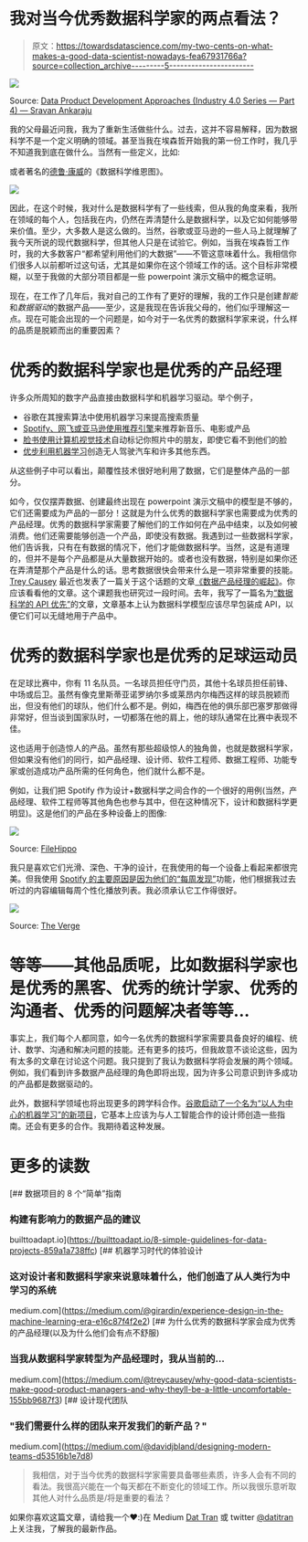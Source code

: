 # 我对当今优秀数据科学家的两点看法？

> 原文：<https://towardsdatascience.com/my-two-cents-on-what-makes-a-good-data-scientist-nowadays-fea67931766a?source=collection_archive---------5----------------------->

![](img/21140a68f904d48c608de2a54a9728cc.png)

Source: [Data Product Development Approaches (Industry 4.0 Series — Part 4) — Sravan Ankaraju](https://www.linkedin.com/pulse/data-product-development-approaches-industry-40-series-ankaraju)

我的父母最近问我，我为了重新生活做些什么。过去，这并不容易解释，因为数据科学不是一个定义明确的领域。甚至当我在埃森哲开始我的第一份工作时，我几乎不知道我到底在做什么。当然有一些定义，比如:

或者著名的[德鲁·康威](http://drewconway.com/zia/2013/3/26/the-data-science-venn-diagram)的《数据科学维恩图》。

![](img/528da14b827844ed64bfe76589414649.png)

因此，在这个时候，我对什么是数据科学有了一些线索，但从我的角度来看，我所在领域的每个人，包括我在内，仍然在弄清楚什么是数据科学，以及它如何能够带来价值。至少，大多数人是这么做的。当然，谷歌或亚马逊的一些人马上就理解了我今天所说的现代数据科学，但其他人只是在试验它。例如，当我在埃森哲工作时，我的大多数客户“都希望利用他们的大数据”——不管这意味着什么。我相信你们很多人以前都听过这句话，尤其是如果你在这个领域工作的话。这个目标非常模糊，以至于我做的大部分项目都是一些 powerpoint 演示文稿中的概念证明。

现在，在工作了几年后，我对自己的工作有了更好的理解，我的工作只是创建*智能*和*数据驱动*的数据产品——至少，这是我现在告诉我父母的，他们似乎理解这一点。现在可能会出现的一个问题是，如今对于一名优秀的数据科学家来说，什么样的品质是脱颖而出的重要因素？

# 优秀的数据科学家也是优秀的产品经理

许多众所周知的数字产品直接由数据科学和机器学习驱动。举个例子，

*   谷歌在其搜索算法中使用机器学习来提高搜索质量
*   [Spotify、网飞或亚马逊使用推荐引擎](http://www.techradar.com/news/internet/how-spotify-netflix-and-amazon-s-powerful-discovery-tools-control-our-habits-1216211)来推荐新音乐、电影或产品
*   [脸书使用计算机视觉技术](http://uk.businessinsider.com/facebook-facial-recognition-technology-ai-cant-see-face-2015-6?IR=T)自动标记你照片中的朋友，即使它看不到他们的脸
*   [优步利用机器学习](http://www.techrepublic.com/article/how-data-and-machine-learning-are-part-of-ubers-dna/)创造无人驾驶汽车和许多其他东西。

从这些例子中可以看出，颠覆性技术很好地利用了数据，它们是整体产品的一部分。

如今，仅仅摆弄数据、创建最终出现在 powerpoint 演示文稿中的模型是不够的，它们还需要成为产品的一部分！这就是为什么优秀的数据科学家也需要成为优秀的产品经理。优秀的数据科学家需要了解他们的工作如何在产品中结束，以及如何被消费。他们还需要能够创造一个产品，即使没有数据。我遇到过一些数据科学家，他们告诉我，只有在有数据的情况下，他们才能做数据科学。当然，这是有道理的，但并不是每个产品都是从大量数据开始的。或者也没有数据，特别是如果你还在弄清楚那个产品是什么的话。思考数据很快会带来什么是一项非常重要的技能。 [Trey Causey](https://medium.com/u/12a305d5eaad?source=post_page-----fea67931766a--------------------------------) 最近也发表了一篇关于这个话题的文章[《数据产品经理的崛起》](https://medium.com/@treycausey/rise-of-the-data-product-manager-2fb9961b21d1)。你应该看看他的文章。这个课题我也研究过一段时间。去年，我写了一篇名为[“数据科学的 API 优先”](http://engineering.pivotal.io/post/api-first-for-data-science/#)的文章，文章基本上认为数据科学模型应该尽早包装成 API，以便它们可以无缝地用于产品中。

# **优秀的数据科学家也是优秀的足球运动员**

在足球比赛中，你有 11 名队员。一名球员担任守门员，其他十名球员担任前锋、中场或后卫。虽然有像克里斯蒂亚诺罗纳尔多或莱昂内尔梅西这样的球员脱颖而出，但没有他们的球队，他们什么都不是。例如，梅西在他的俱乐部巴塞罗那做得非常好，但当谈到国家队时，一切都落在他的肩上，他的球队通常在比赛中表现不佳。

这也适用于创造惊人的产品。虽然有那些超级惊人的独角兽，也就是数据科学家，但如果没有他们的同行，如产品经理、设计师、软件工程师、数据工程师、功能专家或创造成功产品所需的任何角色，他们就什么都不是。

例如，让我们把 Spotify 作为设计+数据科学之间合作的一个很好的用例(当然，产品经理、软件工程师等其他角色也参与其中，但在这种情况下，设计和数据科学更明显)。这是他们的产品在多种设备上的图像:

![](img/04bbc58cff3c0750f640f4721fd41784.png)

Source: [FileHippo](http://news.filehippo.com/2016/12/discover-and-stream-music-across-all-your-devices-with-spotify/)

我只是喜欢它们光滑、深色、干净的设计，在我使用的每一个设备上看起来都很完美。但我使用 [Spotify 的主要原因是因为他们的“每周发现”](https://qz.com/571007/the-magic-that-makes-spotifys-discover-weekly-playlists-so-damn-good/)功能，他们根据我过去听过的内容编辑每周个性化播放列表。我必须承认它工作得很好。

![](img/206a00d5927d7ecf769fb6a225a3d725.png)

Source: [The Verge](https://www.theverge.com/2015/7/20/9001317/spotify-discover-weekly-poersonalized-playlist-deep-cuts)

# 等等——其他品质呢，比如数据科学家也是优秀的黑客、优秀的统计学家、优秀的沟通者、优秀的问题解决者等等…

事实上，我们每个人都同意，如今一名优秀的数据科学家需要具备良好的编程、统计、数学、沟通和解决问题的技能。还有更多的技巧，但我故意不谈论这些，因为有太多的文章在讨论这个问题。我只提到了我认为数据科学将会发展的两个领域。例如，我们看到许多数据产品经理的角色即将出现，因为许多公司意识到许多成功的产品都是数据驱动的。

此外，数据科学领域也将出现更多的跨学科合作。[谷歌启动了一个名为“以人为中心的机器学习”的新项目](https://medium.com/google-design/human-centered-machine-learning-a770d10562cd)，它基本上应该为与人工智能合作的设计师创造一些指南。还会有更多的合作。我期待着这种发展。

# 更多的读数

[](https://builttoadapt.io/8-simple-guidelines-for-data-projects-859a1a738ffc) [## 数据项目的 8 个“简单”指南

### 构建有影响力的数据产品的建议

builttoadapt.io](https://builttoadapt.io/8-simple-guidelines-for-data-projects-859a1a738ffc) [](https://medium.com/@girardin/experience-design-in-the-machine-learning-era-e16c87f4f2e2) [## 机器学习时代的体验设计

### 这对设计者和数据科学家来说意味着什么，他们创造了从人类行为中学习的系统

medium.com](https://medium.com/@girardin/experience-design-in-the-machine-learning-era-e16c87f4f2e2)  [## 为什么优秀的数据科学家会成为优秀的产品经理(以及为什么他们会有点不舒服)

### 当我从数据科学家转型为产品经理时，我从当前的…

medium.com](https://medium.com/@treycausey/why-good-data-scientists-make-good-product-managers-and-why-theyll-be-a-little-uncomfortable-155bb9687f3) [](https://medium.com/@davidjbland/designing-modern-teams-d53516b1e7d8) [## 设计现代团队

### "我们需要什么样的团队来开发我们的新产品？"

medium.com](https://medium.com/@davidjbland/designing-modern-teams-d53516b1e7d8) 

> 我相信，对于当今优秀的数据科学家需要具备哪些素质，许多人会有不同的看法。我很高兴能在一个每天都在不断变化的领域工作。所以我很乐意听取其他人对什么品质是/将是重要的看法？

如果你喜欢这篇文章，请给我一个❤️:)在 Medium [Dat Tran](https://medium.com/u/4ff6d2f67626?source=post_page-----fea67931766a--------------------------------) 或 twitter [@datitran](https://twitter.com/datitran) 上关注我，了解我的最新作品。
